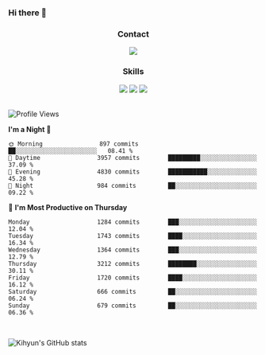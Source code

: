 ### Hi there 👋

<!--
**Key5771/Key5771** is a ✨ _special_ ✨ repository because its `README.md` (this file) appears on your GitHub profile.

Here are some ideas to get you started:

- 🔭 I’m currently working on ...
- 🌱 I’m currently learning ...
- 👯 I’m looking to collaborate on ...
- 🤔 I’m looking for help with ...
- 💬 Ask me about ...
- 📫 How to reach me: ...
- 😄 Pronouns: ...
- ⚡ Fun fact: ...
-->

<h3 align="center">Contact</h3>
<div align="center">
  <a href="mailto:ksj57715@gmail.com"><img src="https://img.shields.io/badge/Gmail-D14836?style=for-the-badge&logo=gmail&logoColor=white"/></a>
</div>

<h3 align="center">Skills</h3>
<div align="center">
  <img src="https://img.shields.io/badge/iOS-000000?style=for-the-badge&logo=ios&logoColor=white"/>
  <img src="https://img.shields.io/badge/Swift-FA7343?style=for-the-badge&logo=swift&logoColor=white"/>
  <img src="https://img.shields.io/badge/Xcode-007ACC?style=for-the-badge&logo=Xcode&logoColor=white"/>
</div>

<br>

<!--START_SECTION:waka-->
![Profile Views](http://img.shields.io/badge/Profile%20Views-0-blue)

**I'm a Night 🦉** 

```text
🌞 Morning                897 commits         ██░░░░░░░░░░░░░░░░░░░░░░░   08.41 % 
🌆 Daytime                3957 commits        █████████░░░░░░░░░░░░░░░░   37.09 % 
🌃 Evening                4830 commits        ███████████░░░░░░░░░░░░░░   45.28 % 
🌙 Night                  984 commits         ██░░░░░░░░░░░░░░░░░░░░░░░   09.22 % 
```
📅 **I'm Most Productive on Thursday** 

```text
Monday                   1284 commits        ███░░░░░░░░░░░░░░░░░░░░░░   12.04 % 
Tuesday                  1743 commits        ████░░░░░░░░░░░░░░░░░░░░░   16.34 % 
Wednesday                1364 commits        ███░░░░░░░░░░░░░░░░░░░░░░   12.79 % 
Thursday                 3212 commits        ████████░░░░░░░░░░░░░░░░░   30.11 % 
Friday                   1720 commits        ████░░░░░░░░░░░░░░░░░░░░░   16.12 % 
Saturday                 666 commits         ██░░░░░░░░░░░░░░░░░░░░░░░   06.24 % 
Sunday                   679 commits         ██░░░░░░░░░░░░░░░░░░░░░░░   06.36 % 
```



<!--END_SECTION:waka-->

<br>


![Kihyun's GitHub stats](https://github-readme-stats.vercel.app/api?username=key5771&show_icons=true&theme=radical)
